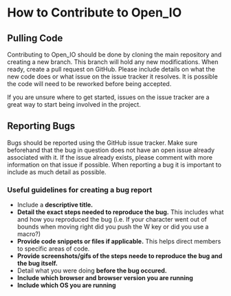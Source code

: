 # How to Contribute to Open_IO

## Pulling Code

Contributing to Open_IO should be done by cloning the main repository and creating a new branch.
This branch will hold any new modifications. When ready, create a pull request on GitHub. Please include details on what the new code does or what issue on the issue tracker it resolves. It is possible the code will need to be reworked before being accepted.

If you are unsure where to get started, issues on the issue tracker are a great way to start being involved in the project.

## Reporting Bugs

Bugs should be reported using the GitHub issue tracker. 
Make sure beforehand that the bug in question does not have an open issue already associated with it. If the issue already exists, please
comment with more information on that issue if possible.
When reporting a bug it is important to include as much detail as possible.

### Useful guidelines for creating a bug report
* Include a __descriptive title.__
* __Detail the exact steps needed to reproduce the bug.__ This includes what and how you reproduced the bug (i.e. If your character went out of bounds when moving right did you push the W key or did you use a macro?)
* __Provide code snippets or files if applicable.__ This helps direct members to specific areas of code.
* __Provide screenshots/gifs of the steps neede to reproduce the bug and the bug itself.__
* Detail what you were doing __before the bug occured.__
* __Include which browser and browser version you are running__
* __Include which OS you are running__


